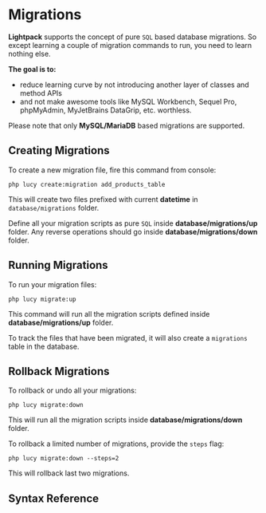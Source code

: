 # Migrations

**Lightpack** supports the concept of pure `SQL` based database migrations. So except learning a couple of migration commands to run, you need to learn nothing else.

**The goal is to:**

* reduce learning curve by not introducing another layer of classes and method APIs
* and not make awesome tools like MySQL Workbench, Sequel Pro, phpMyAdmin, MyJetBrains DataGrip, etc. worthless.

<p class="tip">Please note that only <b>MySQL/MariaDB</b> based migrations are supported.</p>

## Creating Migrations

To create a new migration file, fire this command from console:

```terminal
php lucy create:migration add_products_table
```

This will create two files prefixed with current **datetime** in `database/migrations` folder. 

Define all your migration scripts as pure `SQL` inside **database/migrations/up** folder. Any reverse operations
should go inside **database/migrations/down** folder.

## Running Migrations

To run your migration files:

```terminal
php lucy migrate:up
```

This command will run all the migration scripts defined inside **database/migrations/up** folder. 

To track the files that have been migrated, it will also create a `migrations` table in the database.

## Rollback Migrations

To rollback or undo all your migrations:

```terminal
php lucy migrate:down
```

This will run all the migration scripts inside **database/migrations/down** folder.

To rollback a limited number of migrations, provide the `steps` flag:

```terminal
php lucy migrate:down --steps=2
```

This will rollback last two migrations.

## Syntax Reference